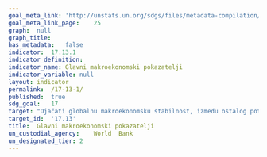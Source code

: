 ```yaml
---	
goal_meta_link:	'http://unstats.un.org/sdgs/files/metadata-compilation/Metadata-Goal-17.pdf'
goal_meta_link_page:	25
graph:	null
graph_title:	
has_metadata:	false
indicator:	17.13.1
indicator_definition:	
indicator_name:	Glavni makroekonomski pokazatelji
indicator_variable:	null
layout:	indicator
permalink:	/17-13-1/
published:	true  
sdg_goal:	17
target:	"Ojačati globalnu makroekonomsku stabilnost, između ostalog poticanjem koordinacije i usklađenosti politika"
target_id:	'17.13'
title:	Glavni makroekonomski pokazatelji
un_custodial_agency:	World  Bank
un_designated_tier:	2
---	
```

